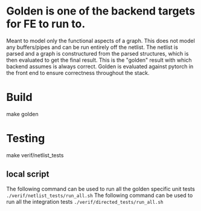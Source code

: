 # Golden is one of the backend targets for FE to run to.  
Meant to model only the functional aspects of a graph. This does not model any buffers/pipes and can be run entirely off the netlist.  The netlist is parsed and a graph is constructured from the parsed structures, which is then evaluated to get the final result.  This is the "golden" result with which backend assumes is always correct.  Golden is evaluated against pytorch in the front end to ensure correctness throughout the stack.

# Build
make golden

# Testing
make verif/netlist_tests

## local script
The following command can be used to run all the golden specific unit tests
`./verif/netlist_tests/run_all.sh`
The following command can be used to run all the integration tests
`./verif/directed_tests/run_all.sh`
